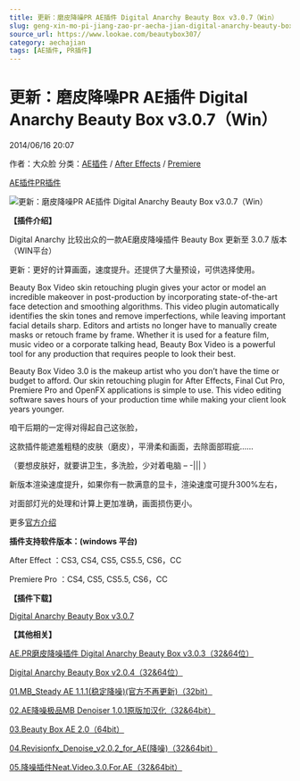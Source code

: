 ```yaml
---
title: 更新：磨皮降噪PR AE插件 Digital Anarchy Beauty Box v3.0.7（Win）
slug: geng-xin-mo-pi-jiang-zao-pr-aecha-jian-digital-anarchy-beauty-box-v3-0-7-win
source_url: https://www.lookae.com/beautybox307/
category: aechajian
tags: [AE插件, PR插件]
---
```

# 更新：磨皮降噪PR AE插件 Digital Anarchy Beauty Box v3.0.7（Win）

2014/06/16 20:07

作者：大众脸
分类：[AE插件](https://www.lookae.com/after-effects/aechajian/) / [After Effects](https://www.lookae.com/after-effects/) / [Premiere](https://www.lookae.com/qitarjcj/premierezy/)

[AE插件](https://www.lookae.com/tag/ae%e6%8f%92%e4%bb%b6/)[PR插件](https://www.lookae.com/tag/pr%e6%8f%92%e4%bb%b6/)

![更新：磨皮降噪PR AE插件 Digital Anarchy Beauty Box v3.0.7（Win）](https://www.lookae.com/wp-content/uploads/2013/11/beautybox-305.jpg "更新：磨皮降噪PR AE插件 Digital Anarchy Beauty Box v3.0.7（Win）-LookAE.com")

**【插件介绍】**

Digital Anarchy 比较出众的一款AE磨皮降噪插件 Beauty Box 更新至 3.0.7 版本（WIN平台）

更新：更好的计算画面，速度提升。还提供了大量预设，可供选择使用。

Beauty Box Video skin retouching plugin gives your actor or model an incredible makeover in post-production by incorporating state-of-the-art face detection and smoothing algorithms. This video plugin automatically identifies the skin tones and remove imperfections, while leaving important facial details sharp. Editors and artists no longer have to manually create masks or retouch frame by frame. Whether it is used for a feature film, music video or a corporate talking head, Beauty Box Video is a powerful tool for any production that requires people to look their best.

Beauty Box Video 3.0 is the makeup artist who you don’t have the time or budget to afford. Our skin retouching plugin for After Effects, Final Cut Pro, Premiere Pro and OpenFX applications is simple to use. This video editing software saves hours of your production time while making your client look years younger.

咱干后期的一定得对得起自己这张脸，

这款插件能遮羞粗糙的皮肤（磨皮），平滑柔和画面，去除面部瑕疵……

（要想皮肤好，就要讲卫生，多洗脸，少对着电脑 – -||| ）

新版本渲染速度提升，如果你有一款满意的显卡，渲染速度可提升300%左右，

对面部灯光的处理和计算上更加准确，画面损伤更小。

更多[官方介绍](http://www.digitalanarchy.com/beautyVID/main.html)

**插件支持软件版本：(windows 平台)**

After Effect ：CS3, CS4, CS5, CS5.5, CS6，CC

Premiere Pro ：CS4, CS5, CS5.5, CS6，CC

**【插件下载】**

[Digital Anarchy Beauty Box v3.0.7](https://www.400gb.com/file/66688165)

**【其他相关】**

[AE.PR磨皮降噪插件 Digital Anarchy Beauty Box v3.0.3（32&64位）](https://www.lookae.com/beautybox-303/)

[Digital Anarchy Beauty Box v2.0.4（32&64位）](https://www.lookae.com/b-box-204/)

[01.MB\_Steady AE 1.1.1(稳定降噪)(官方不再更新)（32bit）](https://www.lookae.com/noise-5he1/)

[02.AE降噪极品MB Denoiser 1.0.1原版加汉化（32&64bit）](https://www.lookae.com/noise-5he1/)

[03.Beauty Box AE 2.0（64bit）](https://www.lookae.com/noise-5he1/)

[04.Revisionfx\_Denoise\_v2.0.2\_for\_AE(降噪)（32&64bit）](https://www.lookae.com/noise-5he1/)

[05.降噪插件Neat.Video.3.0.For.AE（32&64bit）](https://www.lookae.com/noise-5he1/)
